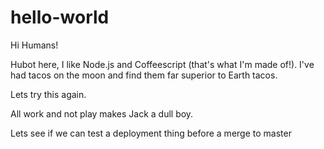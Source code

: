# hello-world

Hi Humans!

Hubot here, I like Node.js and Coffeescript (that's what I'm made of!).
I've had tacos on the moon and find them far superior to Earth tacos.


Lets try this again.

All work and not play makes Jack a dull boy.

Lets see if we can test a deployment thing before a merge to master
